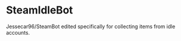 SteamIdleBot
============

Jessecar96/SteamBot edited specifically for collecting items from idle accounts.
